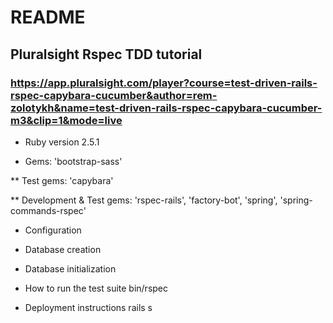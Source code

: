 # README

## Pluralsight Rspec TDD tutorial
### https://app.pluralsight.com/player?course=test-driven-rails-rspec-capybara-cucumber&author=rem-zolotykh&name=test-driven-rails-rspec-capybara-cucumber-m3&clip=1&mode=live

* Ruby version
2.5.1

* Gems: 'bootstrap-sass'

** Test gems: 'capybara'

** Development & Test gems: 'rspec-rails', 'factory-bot', 'spring', 'spring-commands-rspec'

* Configuration

* Database creation

* Database initialization

* How to run the test suite
bin/rspec

* Deployment instructions
rails s
